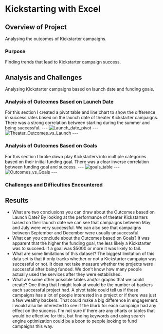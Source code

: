# Kickstarting with Excel

## Overview of Project
Analysing the outcomes of Kickstarter campaigns.
### Purpose
Finding trends that lead to Kickstarter campaign success.
## Analysis and Challenges
Analysing Kickstarter campaigns based on launch date and funding goals.
### Analysis of Outcomes Based on Launch Date
For this section I created a pivot table and line chart to show the difference in success rates based on the launch date of theater Kickstarter campaigns. There was a strong correlation between starting during the summer and being successful. ---
![Launch_date_pivot](C:\Users\richa\Desktop\Class\resources\Launch_date_pivot) ---
![Theater_Outcomes_vs_Launch](C:\Users\richa\Desktop\Class\resources\Theater_Outcomes_vs_Launch) ---
### Analysis of Outcomes Based on Goals
For this section I broke down play Kickstarters into multiple categories based on their initial funding goal. There was a clear inverse correlation between funding goal and success. ---
![goals_table](C:\Users\richa\Desktop\Class\resources\goals_table) ---
![Outcomes_vs_Goals](C:\Users\richa\Desktop\Class\resources\Outcomes_vs_Goals) ---
### Challenges and Difficulties Encountered

## Results

- What are two conclusions you can draw about the Outcomes based on Launch Date?
By looking at the performance of theater Kickstarters based on their launch date we can see that campaigns between May and July were very successful. We can also see that campaigns between September and December were usually unsuccessful.
- What can you conclude about the Outcomes based on Goals?
It was apparent that the higher the funding goal, the less likely a Kickstarter was to succeed. If a goal was $5000 or more it was likely to fail. 
- What are some limitations of this dataset?
The biggest limitation of this data set is that it only tracks whether or not a Kickstarter campaign was successful or not. It does not take measure whether the projects were successful after being funded. We don't know how many people actually used the services after they were established.
- What are some other possible tables and/or graphs that we could create?
One thing that I might look at would be the number of backers each successful project had. A pivot table could tell us if these campaigns has a lot of people interested in a project or if there was just a few wealthy backers. That could make a big difference in engagement. I would also be interested to see if the blurb for each campaign had any effect on the success. I'm not sure if there are any charts or tables that would be effective for this, but finding keywords and using search engine optimization could be a boon to people looking to fund campaigns this way.
